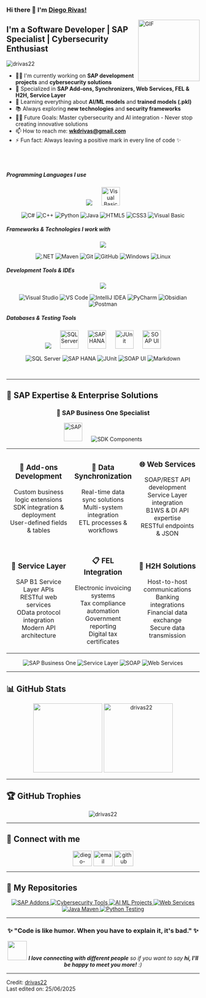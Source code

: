 ### Hi there 👋 I'm [Diego Rivas!](https://github.com/drivas22/)
<img align="right" alt="GIF" height="160px" src="https://media.giphy.com/media/Ah3zHH7hvsSB2/giphy.gif" />

## I'm a Software Developer | SAP Specialist | Cybersecurity Enthusiast

<p align="left"> 
  <img src="https://komarev.com/ghpvc/?username=drivas22&label=Profile%20views&color=6f42c1&style=flat" alt="drivas22" /> 
</p>

- 👨‍💻 I'm currently working on **SAP development projects** and **cybersecurity solutions**
- 🔐 Specialized in **SAP Add-ons, Synchronizers, Web Services, FEL & H2H, Service Layer**
- 🤖 Learning everything about **AI/ML models** and **trained models (.pkl)**
- 📚 Always exploring **new technologies** and **security frameworks**
- 💪🏼 Future Goals: Master cybersecurity and AI integration - Never stop creating innovative solutions
- 📫 How to reach me: **wkdrivas@gmail.com**
- ⚡ Fun fact: Always leaving a positive mark in every line of code ✨

<br><br>

##### Programming Languages I use

<div align="center">
<img src="https://skillicons.dev/icons?i=cs,cpp,python,java,html,css&theme=dark" />
&nbsp;&nbsp;&nbsp;&nbsp;
<img src="https://img.shields.io/badge/Visual%20Basic-5C2D91?style=for-the-badge&logo=.net&logoColor=white" alt="Visual Basic" height="48"/>
</div>

<div align="center">

![C#](https://img.shields.io/badge/-C%23-000000?style=flat&logo=c-sharp&logoColor=239120)
![C++](https://img.shields.io/badge/-C++-000000?style=flat&logo=c%2B%2B&logoColor=00599C)
![Python](https://img.shields.io/badge/-Python-000000?style=flat&logo=python&logoColor=3776AB)
![Java](https://img.shields.io/badge/-Java-000000?style=flat&logo=java&logoColor=007396)
![HTML5](https://img.shields.io/badge/-HTML5-000000?style=flat&logo=html5&logoColor=E34F26)
![CSS3](https://img.shields.io/badge/-CSS3-000000?style=flat&logo=css3&logoColor=1572B6)
![Visual Basic](https://img.shields.io/badge/-Visual%20Basic-000000?style=flat&logo=.net&logoColor=512BD4)

</div>

##### Frameworks & Technologies I work with

<div align="center">
<img src="https://skillicons.dev/icons?i=dotnet,maven,git,github,windows,linux&theme=dark" />
</div>

<div align="center">

![.NET](https://img.shields.io/badge/-.NET-222222?style=flat&logo=.net&logoColor=512BD4)
![Maven](https://img.shields.io/badge/-Maven-222222?style=flat&logo=apache-maven&logoColor=C71A36)
![Git](https://img.shields.io/badge/-Git-222222?style=flat&logo=git&logoColor=F05032)
![GitHub](https://img.shields.io/badge/-GitHub-222222?style=flat&logo=github&logoColor=181717)
![Windows](https://img.shields.io/badge/-Windows-222222?style=flat&logo=windows&logoColor=0078D6)
![Linux](https://img.shields.io/badge/-Linux-222222?style=flat&logo=linux&logoColor=FCC624)

</div>

##### Development Tools & IDEs

<div align="center">
<img src="https://skillicons.dev/icons?i=visualstudio,vscode,idea,pycharm,obsidian,postman&theme=dark" />
</div>

<div align="center">

![Visual Studio](https://img.shields.io/badge/-Visual%20Studio-222222?style=flat&logo=visual-studio&logoColor=5C2D91)
![VS Code](https://img.shields.io/badge/-VS%20Code-222222?style=flat&logo=visual-studio-code&logoColor=007ACC)
![IntelliJ IDEA](https://img.shields.io/badge/-IntelliJ%20IDEA-222222?style=flat&logo=intellij-idea&logoColor=000000)
![PyCharm](https://img.shields.io/badge/-PyCharm-222222?style=flat&logo=pycharm&logoColor=000000)
![Obsidian](https://img.shields.io/badge/-Obsidian-222222?style=flat&logo=obsidian&logoColor=7C3AED)
![Postman](https://img.shields.io/badge/-Postman-222222?style=flat&logo=postman&logoColor=FF6C37)

</div>

##### Databases & Testing Tools

<div align="center">
<img src="https://skillicons.dev/icons?i=markdown&theme=dark" />
&nbsp;&nbsp;&nbsp;&nbsp;
<img src="https://uxwing.com/wp-content/themes/uxwing/download/brands-and-social-media/sql-server-icon.png" alt="SQL Server" height="48"/>
&nbsp;&nbsp;&nbsp;&nbsp;
<img src="https://img.shields.io/badge/SAP%20HANA-0FAAFF?style=for-the-badge&logo=sap&logoColor=white" alt="SAP HANA" height="48"/>
&nbsp;&nbsp;&nbsp;&nbsp;
<img src="https://img.shields.io/badge/JUnit-25A162?style=for-the-badge&logo=junit5&logoColor=white" alt="JUnit" height="48"/>
&nbsp;&nbsp;&nbsp;&nbsp;
<img src="https://img.shields.io/badge/SOAP%20UI-FCDC00?style=for-the-badge&logo=soap&logoColor=black" alt="SOAP UI" height="48"/>
</div>

<div align="center">

![SQL Server](https://img.shields.io/badge/-SQL%20Server-222222?style=flat&logo=microsoft-sql-server&logoColor=CC2927)
![SAP HANA](https://img.shields.io/badge/-SAP%20HANA-222222?style=flat&logo=sap&logoColor=0FAAFF)
![JUnit](https://img.shields.io/badge/-JUnit-222222?style=flat&logo=junit5&logoColor=25A162)
![SOAP UI](https://img.shields.io/badge/-SOAP%20UI-222222?style=flat&logo=soap&logoColor=FCDC00)
![Markdown](https://img.shields.io/badge/-Markdown-222222?style=flat&logo=markdown&logoColor=000000)

</div>

<br/>

---

## 💼 SAP Expertise & Enterprise Solutions

<div align="center">

### 🏢 SAP Business One Specialist

<img src="https://upload.wikimedia.org/wikipedia/commons/thumb/5/59/SAP_2011_logo.svg/455px-SAP_2011_logo.svg.png" alt="SAP" height="48"/>
&nbsp;&nbsp;&nbsp;&nbsp;
<img src="https://img.shields.io/badge/SDK%20Components-4A90E2?style=for-the-badge&logo=code&logoColor=white" alt="SDK Components" />

</div>

<table align="center">
<tr>
<td align="center" width="33%">

### 🔧 **Add-ons Development**
Custom business logic extensions<br>
SDK integration & deployment<br>
User-defined fields & tables

</td>
<td align="center" width="33%">

### 🔄 **Data Synchronization**
Real-time data sync solutions<br>
Multi-system integration<br>
ETL processes & workflows

</td>
<td align="center" width="33%">

### 🌐 **Web Services**
SOAP/REST API development<br>
Service Layer integration<br>
B1WS & DI API expertise<br>
RESTful endpoints & JSON

</td>
</tr>
<tr>
<td align="center" width="33%">

### 🔗 **Service Layer**
SAP B1 Service Layer APIs<br>
RESTful web services<br>
OData protocol integration<br>
Modern API architecture

</td>
<td align="center" width="33%">

### 📋 **FEL Integration**
Electronic invoicing systems<br>
Tax compliance automation<br>
Government reporting<br>
Digital tax certificates

</td>
<td align="center" width="33%">

### 🔗 **H2H Solutions**
Host-to-host communications<br>
Banking integrations<br>
Financial data exchange<br>
Secure data transmission

</td>
</tr>
</table>

<div align="center">

![SAP Business One](https://img.shields.io/badge/SAP%20Business%20One-FFA500?style=for-the-badge&logo=sap&logoColor=white)
![Service Layer](https://img.shields.io/badge/Service%20Layer-0FAAFF?style=for-the-badge&logo=api&logoColor=white)
![SOAP](https://img.shields.io/badge/SOAP%20Services-326CE5?style=for-the-badge&logo=soap&logoColor=white)
![Web Services](https://img.shields.io/badge/Web%20Services-4CAF50?style=for-the-badge&logo=web&logoColor=white)

</div>

---

## 📊 GitHub Stats

<div align="center">

<img src="https://github-readme-stats.vercel.app/api?username=drivas22&show_icons=true&count_private=true&locale=en&theme=tokyonight&layout=compact" height="180em"/>
<img src="https://github-readme-stats.vercel.app/api/top-langs?username=drivas22&langs_count=8&show_icons=true&locale=en&theme=tokyonight&layout=compact" alt="drivas22" height="180em"/>

</div>

---

## 🏆 GitHub Trophies

<div align="center">
<img src="https://github-profile-trophy.vercel.app/?username=drivas22&layout=compact&theme=tokyonight&column=4&margin-w=15&margin-h=15" alt="drivas22" />
</div>

---

## 🔗 Connect with me

<p align="center">
<a href="https://linkedin.com/in/diego-manuel-rivas-arguijo-aa0064333" target="blank"><img align="center" src="https://raw.githubusercontent.com/rahuldkjain/github-profile-readme-generator/master/src/images/icons/Social/linked-in-alt.svg" alt="diego-manuel-rivas-arguijo" height="40" width="50" /></a>
<a href="mailto:wkdrivas@gmail.com" target="blank"><img align="center" src="https://cdn-icons-png.flaticon.com/512/732/732200.png" alt="email" height="40" width="50" /></a>
<a href="https://github.com/drivas22" target="blank"><img align="center" src="https://raw.githubusercontent.com/rahuldkjain/github-profile-readme-generator/master/src/images/icons/Social/github.svg" alt="github" height="40" width="50" /></a>
</p>

---

## 📂 My Repositories

<div align="center">
<a href="https://github.com/drivas022/SAP-Business-One-Addons">
<img src="https://github-readme-stats.vercel.app/api/pin/?username=drivas022&repo=SAP-Business-One-Addons&theme=tokyonight" alt="SAP Addons" />
</a>
<a href="https://github.com/drivas022/Cybersecurity-Tools">
<img src="https://github-readme-stats.vercel.app/api/pin/?username=drivas022&repo=Cybersecurity-Tools&theme=tokyonight" alt="Cybersecurity Tools" />
</a>
<a href="https://github.com/drivas022/AI-ML-Projects">
<img src="https://github-readme-stats.vercel.app/api/pin/?username=drivas022&repo=AI-ML-Projects&theme=tokyonight" alt="AI ML Projects" />
</a>
<a href="https://github.com/drivas022/Web-Services-SOAP">
<img src="https://github-readme-stats.vercel.app/api/pin/?username=drivas022&repo=Web-Services-SOAP&theme=tokyonight" alt="Web Services" />
</a>
<a href="https://github.com/drivas022/Java-Maven-Projects">
<img src="https://github-readme-stats.vercel.app/api/pin/?username=drivas022&repo=Java-Maven-Projects&theme=tokyonight" alt="Java Maven" />
</a>
<a href="https://github.com/drivas022/Python-Unit-Testing">
<img src="https://github-readme-stats.vercel.app/api/pin/?username=drivas022&repo=Python-Unit-Testing&theme=tokyonight" alt="Python Testing" />
</a>
</div>

---

<div align="center">

### ✨ "Code is like humor. When you have to explain it, it's bad." ✨

<img src="https://media.giphy.com/media/LnQjpWaON8nhr21vNW/giphy.gif" width="50"> <em><b>I love connecting with different people</b> so if you want to say <b>hi, I'll be happy to meet you more!</b> :)</em>

</div>

---

Credit: [drivas22](https://github.com/drivas22)  
Last edited on: 25/06/2025
